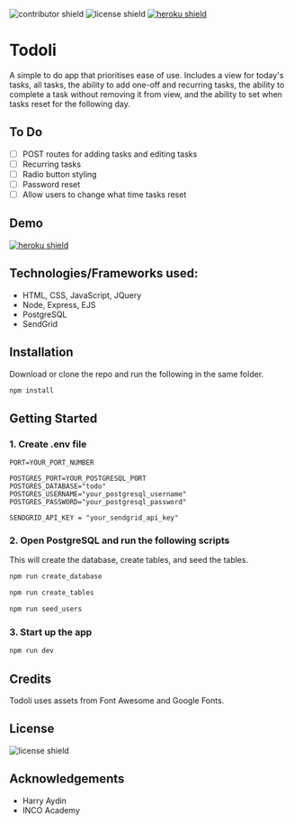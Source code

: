 ![contributor shield](https://img.shields.io/github/contributors/cattrn/todoli?style=for-the-badge)
![license shield](https://img.shields.io/badge/License-MIT-green?style=for-the-badge)
[![heroku shield](https://img.shields.io/badge/Heroku-todoli--app-%2379589F?style=for-the-badge)](https://todoli-app.herokuapp.com/)

# Todoli

A simple to do app that prioritises ease of use. Includes a view for today's tasks, all tasks, the ability to add one-off and recurring tasks, the ability to complete a task without removing it from view, and the ability to set when tasks reset for the following day.

## To Do
- [ ] POST routes for adding tasks and editing tasks
- [ ] Recurring tasks
- [ ] Radio button styling
- [ ] Password reset
- [ ] Allow users to change what time tasks reset

## Demo 
[![heroku shield](https://img.shields.io/badge/Heroku-todoli--app-%2379589F?style=for-the-badge)](https://todoli-app.herokuapp.com/)

## Technologies/Frameworks used:

- HTML, CSS, JavaScript, JQuery
- Node, Express, EJS
- PostgreSQL
- SendGrid

## Installation

Download or clone the repo and run the following in the same folder.

```zsh
npm install
```

## Getting Started

### 1. Create .env file

```
PORT=YOUR_PORT_NUMBER

POSTGRES_PORT=YOUR_POSTGRESQL_PORT
POSTGRES_DATABASE="todo"
POSTGRES_USERNAME="your_postgresql_username"
POSTGRES_PASSWORD="your_postgresql_password"

SENDGRID_API_KEY = "your_sendgrid_api_key"
```

### 2. Open PostgreSQL and run the following scripts

This will create the database, create tables, and seed the tables.

```zsh
npm run create_database
```

```zsh
npm run create_tables
```

```zsh
npm run seed_users
```

### 3. Start up the app

```zsh
npm run dev
```

## Credits
Todoli uses assets from Font Awesome and Google Fonts.

## License 
![license shield](https://img.shields.io/badge/License-MIT-green?style=for-the-badge)

## Acknowledgements

- Harry Aydin
- INCO Academy